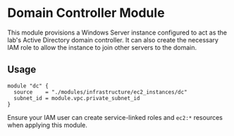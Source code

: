 # Domain Controller Module

This module provisions a Windows Server instance configured to act as the lab's Active Directory domain controller. It can also create the necessary IAM role to allow the instance to join other servers to the domain.

## Usage
```hcl
module "dc" {
  source    = "./modules/infrastructure/ec2_instances/dc"
  subnet_id = module.vpc.private_subnet_id
}
```
Ensure your IAM user can create service-linked roles and `ec2:*` resources when applying this module.
